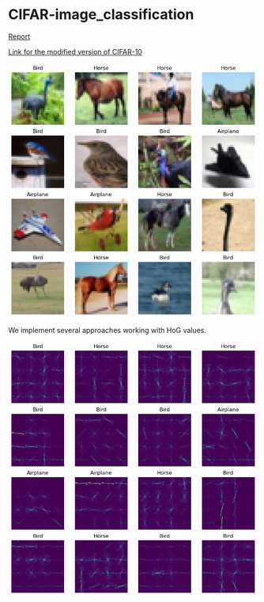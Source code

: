 # CIFAR-image_classification

[Report](https://github.com/msilver22/CIFAR-image_classification/blob/592a839330a1e538c7ffebc3dec1302424955a1f/0report.pdf)

[Link for the modified version of CIFAR-10](https://drive.google.com/drive/folders/1pmzVVETH9zg2DwcXrK4ChVwp0ASdt5DM?usp=share_link)



![Dataset](https://github.com/msilver22/CIFAR-image_classification/blob/main/photos/cifar_10_modified.png)

We implement several approaches working with HoG values.

![HoG](https://github.com/msilver22/CIFAR-image_classification/blob/main/photos/hog.png)

